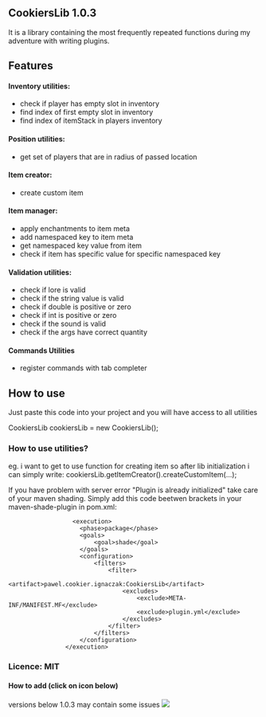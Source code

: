 ## CookiersLib 1.0.3

It is a library containing the most frequently repeated functions during my adventure with writing plugins.

## Features

#### Inventory utilities:
- check if player has empty slot in inventory
- find index of first empty slot in inventory
- find index of itemStack in players inventory

#### Position utilities:
- get set of players that are in radius of passed location

#### Item creator:
- create custom item

#### Item manager:
- apply enchantments to item meta
- add namespaced key to item meta
- get namespaced key value from item
- check if item has specific value for specific namespaced key

#### Validation utilities:
- check if lore is valid
- check if the string value is valid
- check if double is positive or zero
- check if int is positive or zero
- check if the sound is valid
- check if the args have correct quantity

#### Commands Utilities
- register commands with tab completer

## How to use
Just paste this code into your project and you will have access to all utilities

CookiersLib cookiersLib = new CookiersLib();

### How to use utilities?
eg. i want to get to use function for creating item so after lib initialization i can simply write:
cookiersLib.getItemCreator().createCustomItem(...);

If you have problem with server error "Plugin is already initialized" take care of your maven shading.
Simply add this code beetwen <execution> brackets in your maven-shade-plugin in pom.xml:

                      <execution>
                        <phase>package</phase>
                        <goals>
                            <goal>shade</goal>
                        </goals>
                        <configuration>
                            <filters>
                                <filter>
                                    <artifact>pawel.cookier.ignaczak:CookiersLib</artifact>
                                    <excludes>
                                        <exclude>META-INF/MANIFEST.MF</exclude>
                                        <exclude>plugin.yml</exclude>
                                    </excludes>
                                </filter>
                            </filters>
                        </configuration>
                    </execution>

                    
### Licence: MIT

#### How to add (click on icon below) 
versions below 1.0.3 may contain some issues
[![](https://jitpack.io/v/C00kier/CookiersLib.svg)](https://jitpack.io/#C00kier/CookiersLib)
